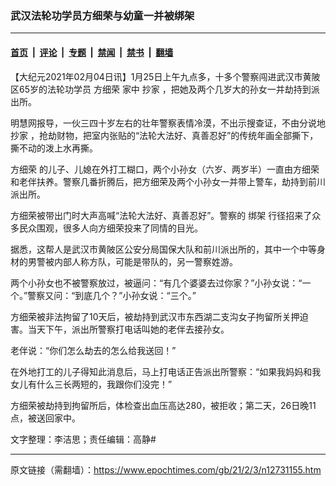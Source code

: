 ### 武汉法轮功学员方细荣与幼童一并被绑架

---

#### [首页](../../../..?n12731155) &nbsp;|&nbsp; [评论](../../../../../epoch-comment?n12731155) &nbsp;|&nbsp; [专题](../../../../../epoch-special?n12731155) &nbsp;|&nbsp; [禁闻](../../../../../epoch-news?n12731155) &nbsp;|&nbsp; [禁书](../../../../../books?n12731155) &nbsp;|&nbsp; [翻墙](https://github.com/gfw-breaker/nogfw/blob/master/README.md?n12731155)


<div class="post_content" id="artbody" itemprop="articleBody">
 <!-- article content begin -->
 <p>
  【大纪元2021年02月04日讯】1月25日上午九点多，十多个警察闯进武汉市黄陂区65岁的法轮功学员
  <ok href="https://www.epochtimes.com/gb/tag/%E6%96%B9%E7%BB%86%E8%8D%A3.html">
   方细荣
  </ok>
  家中
  <ok href="https://www.epochtimes.com/gb/tag/%E6%8A%84%E5%AE%B6.html">
   抄家
  </ok>
  ，把她及两个几岁大的孙女一并劫持到派出所。
 </p>
 <p>
  明慧网报导，一伙三四十岁左右的壮年警察表情冷漠，不出示搜查证，不由分说地
  <ok href="https://www.epochtimes.com/gb/tag/%E6%8A%84%E5%AE%B6.html">
   抄家
  </ok>
  ，抢劫财物，把室内张贴的“法轮大法好、真善忍好”的传统年画全部撕下，撕不动的泼上水再撕。
 </p>
 <p>
  <ok href="https://www.epochtimes.com/gb/tag/%E6%96%B9%E7%BB%86%E8%8D%A3.html">
   方细荣
  </ok>
  的儿子、儿媳在外打工糊口，两个小孙女（六岁、两岁半）一直由方细荣和老伴扶养。警察几番折腾后，把方细荣及两个小孙女一并带上警车，劫持到前川派出所。
 </p>
 <p>
  方细荣被带出门时大声高喊“法轮大法好、真善忍好”。警察的
  <ok href="https://www.epochtimes.com/gb/tag/%E7%BB%91%E6%9E%B6.html">
   绑架
  </ok>
  行径招来了众多民众围观，很多人向方细荣投来了同情的目光。
 </p>
 <p>
  据悉，这帮人是武汉市黄陂区公安分局国保大队和前川派出所的，其中一个中等身材的男警被内部人称方队，可能是带队的，另一警察姓游。
 </p>
 <p>
  两个小孙女也不被警察放过，被逼问：“有几个婆婆去过你家？”小孙女说：“一个。”警察又问：“到底几个？”小孙女说：“三个。”
 </p>
 <p>
  方细荣被非法拘留了10天后，被劫持到武汉市东西湖二支沟女子拘留所关押迫害。当天下午，派出所警察打电话叫她的老伴去接孙女。
 </p>
 <p>
  老伴说：“你们怎么劫去的怎么给我送回！”
 </p>
 <p>
  在外地打工的儿子得知此消息后，马上打电话正告派出所警察：“如果我妈妈和我女儿有什么三长两短的，我跟你们没完！”
 </p>
 <p>
  方细荣被劫持到拘留所后，体检查出血压高达280，被拒收；第二天，26日晚11点，被送回家中。
 </p>
 <p>
  文字整理：李洁思；责任编辑：高静#
 </p>
 <!-- article content end -->
 <div id="below_article_ad">
 </div>
</div>


---

原文链接（需翻墙）：https://www.epochtimes.com/gb/21/2/3/n12731155.htm